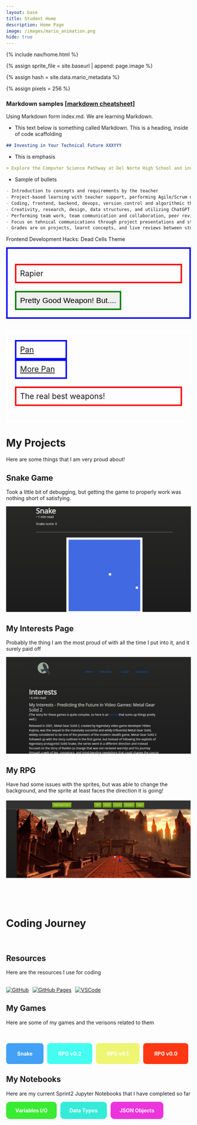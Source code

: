 ```yaml
---
layout: base
title: Student Home 
description: Home Page
image: /images/mario_animation.png
hide: true
---
```



<!-- Liquid:  statements -->

<!-- Include submenu from _includes to top of pages -->
{% include nav/home.html %}
<!--- Concatenation of site URL to frontmatter image  --->
{% assign sprite_file = site.baseurl | append: page.image %}
<!--- Has is a list variable containing mario metadata for sprite --->
{% assign hash = site.data.mario_metadata %}  
<!--- Size width/height of Sprit images --->
{% assign pixels = 256 %}

<!--- HTML for page contains <p> tag named "Mario" and class properties for a "sprite"  -->

<p id="mario" class="sprite"></p>
  
<!--- Embedded Cascading Style Sheet (CSS) rules, 
        define how HTML elements look 
--->
<style>

  /*CSS style rules for the id and class of the sprite...
  */
  .sprite {
    height: {{pixels}}px;
    width: {{pixels}}px;
    background-image: url('{{sprite_file}}');
    background-repeat: no-repeat;
  }

  /*background position of sprite element
  */
  #mario {
    background-position: calc({{animations[0].col}} * {{pixels}} * -1px) calc({{animations[0].row}} * {{pixels}}* -1px);
  }
</style>

<!--- Embedded executable code--->
<script>
  ////////// convert YML hash to javascript key:value objects /////////

  var mario_metadata = {}; //key, value object
  {% for key in hash %}  
  
  var key = "{{key | first}}"  //key
  var values = {} //values object
  values["row"] = {{key.row}}
  values["col"] = {{key.col}}
  values["frames"] = {{key.frames}}
  mario_metadata[key] = values; //key with values added

  {% endfor %}

  ////////// game object for player /////////

  class Mario {
    constructor(meta_data) {
      this.tID = null;  //capture setInterval() task ID
      this.positionX = 0;  // current position of sprite in X direction
      this.currentSpeed = 0;
      this.marioElement = document.getElementById("mario"); //HTML element of sprite
      this.pixels = {{pixels}}; //pixel offset of images in the sprite, set by liquid constant
      this.interval = 100; //animation time interval
      this.obj = meta_data;
      this.marioElement.style.position = "absolute";
    }

    animate(obj, speed) {
      let frame = 0;
      const row = obj.row * this.pixels;
      this.currentSpeed = speed;

      this.tID = setInterval(() => {
        const col = (frame + obj.col) * this.pixels;
        this.marioElement.style.backgroundPosition = `-${col}px -${row}px`;
        this.marioElement.style.left = `${this.positionX}px`;

        this.positionX += speed;
        frame = (frame + 1) % obj.frames;

        const viewportWidth = window.innerWidth;
        if (this.positionX > viewportWidth - this.pixels) {
          document.documentElement.scrollLeft = this.positionX - viewportWidth + this.pixels;
        }
      }, this.interval);
    }

    startWalking() {
      this.stopAnimate();
      this.animate(this.obj["Walk"], 3);
    }

    startRunning() {
      this.stopAnimate();
      this.animate(this.obj["Run1"], 6);
    }

    startPuffing() {
      this.stopAnimate();
      this.animate(this.obj["Puff"], 0);
    }

    startCheering() {
      this.stopAnimate();
      this.animate(this.obj["Cheer"], 0);
    }

    startFlipping() {
      this.stopAnimate();
      this.animate(this.obj["Flip"], 0);
    }

    startResting() {
      this.stopAnimate();
      this.animate(this.obj["Rest"], 0);
    }

    stopAnimate() {
      clearInterval(this.tID);
    }
  }

  const mario = new Mario(mario_metadata);

  ////////// event control /////////

  window.addEventListener("keydown", (event) => {
    if (event.key === "ArrowRight") {
      event.preventDefault();
      if (event.repeat) {
        mario.startCheering();
      } else {
        if (mario.currentSpeed === 0) {
          mario.startWalking();
        } else if (mario.currentSpeed === 3) {
          mario.startRunning();
        }
      }
    } else if (event.key === "ArrowLeft") {
      event.preventDefault();
      if (event.repeat) {
        mario.stopAnimate();
      } else {
        mario.startPuffing();
      }
    }
  });

  //touch events that enable animations
  window.addEventListener("touchstart", (event) => {
    event.preventDefault(); // prevent default browser action
    if (event.touches[0].clientX > window.innerWidth / 2) {
      // move right
      if (currentSpeed === 0) { // if at rest, go to walking
        mario.startWalking();
      } else if (currentSpeed === 3) { // if walking, go to running
        mario.startRunning();
      }
    } else {
      // move left
      mario.startPuffing();
    }
  });

  //stop animation on window blur
  window.addEventListener("blur", () => {
    mario.stopAnimate();
  });

  //start animation on window focus
  window.addEventListener("focus", () => {
     mario.startFlipping();
  });

  //start animation on page load or page refresh
  document.addEventListener("DOMContentLoaded", () => {
    // adjust sprite size for high pixel density devices
    const scale = window.devicePixelRatio;
    const sprite = document.querySelector(".sprite");
    sprite.style.transform = `scale(${0.2 * scale})`;
    mario.startResting();
  });

</script>


### Markdown samples [ [markdown cheatsheet] ](https://www.markdownguide.org/getting-started/)
Using Markdown form index.md. We are learning Markdown.

- This text below is something called Markdown. This is a heading, inside of code scaffolding

```markdown
## Investing in Your Technical Future XXXYYY
```
- This is emphasis

```markdown
> Explore the Computer Science Pathway at Del Norte High School and invest in your technical skills. All Del Norte CompSci classes are designed to provide a real-world development experience. Class time includes tech talks (lectures), peer collaboration, communication with teachers, critical thinking while coding, and creativity in projects. Grading is focused on time invested, participation with peers, and engagement in learning.
```
- Sample of bullets

```markdown
- Introduction to concepts and requirements by the teacher
- Project-based learning with teacher support, performing Agile/Scrum development
- Coding, frontend, backend, devops, version control and algorithmic thinking
- Creativity, research, design, data structures, and utilizing ChatGPT
- Performing team work, team communication and collaboration, peer reviews/grading
- Focus on tehnical communications through project presentations and student led teaching
- Grades are on projects, learnt concepts, and live reviews between student(s) and teacher
```

Frontend Development Hacks: Dead Cells Theme

<div style="border: 4px solid blue; padding: 20px;">
  <p style="border: 4px solid red; font-size: 1.5em; padding: 10px;">Rapier</p>
  <button style="border: 4px solid green; font-size: 1.5em; padding: 10px;">Pretty Good Weapon! But....</button>
</div>

<br>
<br>

<div style="border: 4px solid white; padding: 20px;">
  <a style="border: 4px solid blue; font-size: 1.5em; padding: 10px; display: block; width: 25%" href="https://deadcells.fandom.com/wiki/Vorpan">Pan</a>
  <a style="border: 4px solid blue; font-size: 1.5em; padding: 10px; display: block; width: 25%" href="https://deadcells.fandom.com/wiki/Panchaku">More Pan</a>
  <p style="border: 4px solid red; font-size: 1.5em; padding: 10px;">The real best weapons!</p>
</div>

# My Projects 

Here are some things that I am very proud about!

## Snake Game

Took a little bit of debugging, but getting the game to properly work was nothing short of satisfying.

![alt text](<Screenshot 2024-09-26 190841.png>)

## My Interests Page 

Probably the thing I am the most proud of with all the time I put into it, and it surely paid off

![alt text](<Screenshot 2024-09-26 191318.png>)

## My RPG

Have had some issues with the sprites, but was able to change the background, and the sprite at least faces the direction it is going!

![alt text](<Screenshot 2024-09-26 191507.png>)

<br>
<br>
<br>

# Coding Journey

<br>

## Resources
Here are the resources I use for coding

<br>

<div style="display: flex; flex-wrap: wrap; gap: 10px;">
    <a href="https://github.com/AlexTVL/alex_2025">
        <img src="https://img.shields.io/badge/GitHub-181717?style=for-the-badge&logo=github&logoColor=white" alt="GitHub">
    </a>
    <a href="https://AlexTVL.github.io/alex_2025/">
        <img src="https://img.shields.io/badge/GitHub%20Pages-327FC7?style=for-the-badge&logo=github&logoColor=white" alt="GitHub Pages">
    </a>
    <a href="https://vscode.dev/">
        <img src="https://img.shields.io/badge/VSCode-007ACC?style=for-the-badge&logo=visual-studio-code&logoColor=white" alt="VSCode">
    </a>
</div>

## My Games
Here are some of my games and the verisons related to them

<br> 
<br>

<div style="display: flex; flex-wrap: wrap; gap: 10px;">
    <a href="{{site.baseurl}}/navigation/snake" style="text-decoration: none;">
        <div style="background-color: #42a1f5; color: white; padding: 20px 30px; border-radius: 8px; font-weight: bold;">
            Snake
        </div>
    </a>
    <a href="{{site.baseurl}}/navigation/rpgv0.2" style="text-decoration: none;">
        <div style="background-color: #44fcf0; color: white; padding: 20px 30px; border-radius: 8px; font-weight: bold;">
            RPG v0.2
        </div>
    </a>
    <a href="{{site.baseurl}}/navigation/rpgv0.1" style="text-decoration: none;">
        <div style="background-color: #eef573; color: white; padding: 20px 30px; border-radius: 8px; font-weight: bold;">
            RPG v0.1
        </div>
    </a>
    <a href="{{site.baseurl}}/navigation/rpgv0.0" style="text-decoration: none;">
        <div style="background-color: #ff3814; color: white; padding: 20px 30px; border-radius: 8px; font-weight: bold;">
            RPG v0.0
        </div>
    </a>
</div>

## My Notebooks
Here are my current Sprint2 Jupyter Notebooks that I have completed so far

<div style="display: flex; flex-wrap: wrap; gap: 10px;">
    <a href="{{site.baseurl}}/csse/javascript/fundamentals/variables" style="text-decoration: none;">
        <div style="background-color: #3aeb34; color: white; padding: 15px 25px; border-radius: 10px; font-weight: bold;">
            Variables I/O
        </div>
    </a>
    <a href="{{site.baseurl}}/csse/javascript/fundamentals/data-types/" style="text-decoration: none;">
        <div style="background-color: #34ebd9; color: white; padding: 15px 25px; border-radius: 10px; font-weight: bold;">
            Data Types
        </div>
    </a>
    <a href="{{site.baseurl}}/game/intro/json" style="text-decoration: none;">
        <div style="background-color: #eb34dc; color: white; padding: 15px 25px; border-radius: 10px; font-weight: bold;">
            JSON Objects
        </div>
    </a>
</div>

<script src="https://utteranc.es/client.js"
        repo="AlexTVL/alex_2025"
        issue-term="title"
        label="blogpost-comment"
        theme="github-light"
        crossorigin="anonymous"
        async>
</script>